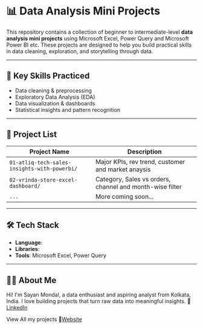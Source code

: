 # 📊 Data Analysis Mini Projects

This repository contains a collection of beginner to intermediate-level **data analysis mini projects** using Microsoft Excel, Power Query and Microsoft Power BI etc. These projects are designed to help you build practical skills in data cleaning, exploration, and storytelling through data.

---

## 🧠 Key Skills Practiced

- Data cleaning & preprocessing  
- Exploratory Data Analysis (EDA)  
- Data visualization & dashboards  
- Statistical insights and pattern recognition

---

## 📁 Project List

| Project Name                | Description                                                |
|-----------------------------|------------------------------------------------------------|
| `01-atliq-tech-sales-insights-with-powerbi/`        | Major KPIs, rev trend, customer and market anaysis         |
| `02-vrinda-store-excel-dashboard/`       | Category, Sales vs orders, channel and month-wise filter   |
| `...`                       | More coming soon...                                        |

---

## 🛠️ Tech Stack

- **Language**:  
- **Libraries**: 
- **Tools**: Microsoft Excel, Power Query

---

## 🙋‍♂️ About Me
Hi! I'm Sayan Mondal, a data enthusiast and aspiring analyst from Kolkata, India.
I love building projects that turn raw data into meaningful insights.
💼 [LinkedIn](https://linkedin.com/in/analystsayan)

View All my projects
🔗[Website](https://sayanmondal.in)